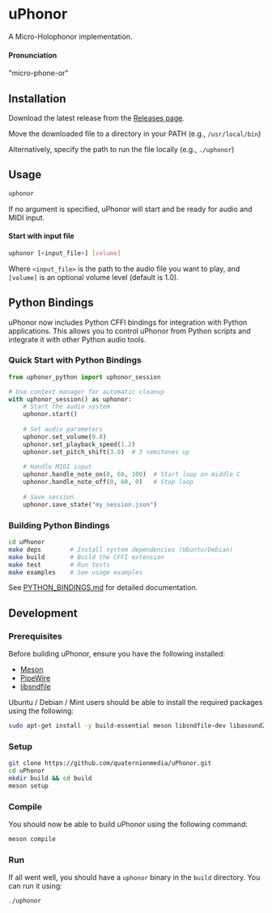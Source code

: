 # uPhonor
A Micro-Holophonor implementation.

#### Pronunciation
"micro-phone-or"

## Installation
Download the latest release from the [Releases page](https://github.com/quaternionmedia/uPhonor/releases).

Move the downloaded file to a directory in your PATH (e.g., `/usr/local/bin`)

Alternatively, specify the path to run the file locally (e.g., `./uphonor`)

## Usage
```sh
uphonor
```

If no argument is specified, uPhonor will start and be ready for audio and MIDI input.

#### Start with input file

```sh
uphonor [<input_file>] [volume]
```

Where `<input_file>` is the path to the audio file you want to play, and `[volume]` is an optional volume level (default is 1.0).

## Python Bindings

uPhonor now includes Python CFFI bindings for integration with Python applications. This allows you to control uPhonor from Python scripts and integrate it with other Python audio tools.

### Quick Start with Python Bindings

```python
from uphonor_python import uphonor_session

# Use context manager for automatic cleanup
with uphonor_session() as uphonor:
    # Start the audio system
    uphonor.start()
    
    # Set audio parameters
    uphonor.set_volume(0.8)
    uphonor.set_playback_speed(1.2)
    uphonor.set_pitch_shift(3.0)  # 3 semitones up
    
    # Handle MIDI input
    uphonor.handle_note_on(0, 60, 100)  # Start loop on middle C
    uphonor.handle_note_off(0, 60, 0)   # Stop loop
    
    # Save session
    uphonor.save_state("my_session.json")
```

### Building Python Bindings

```sh
cd uPhonor
make deps        # Install system dependencies (Ubuntu/Debian)
make build       # Build the CFFI extension
make test        # Run tests
make examples    # See usage examples
```

See [PYTHON_BINDINGS.md](PYTHON_BINDINGS.md) for detailed documentation.

## Development
### Prerequisites

Before building uPhonor, ensure you have the following installed:

- [Meson](https://mesonbuild.com/)
- [PipeWire](https://pipewire.org/)
- [libsndfile](https://libsndfile.github.io/libsndfile/)

Ubuntu / Debian / Mint users should be able to install the required packages using the following:
```sh
sudo apt-get install -y build-essential meson libsndfile-dev libasound2-dev libdbus-1-dev libgtk2.0-dev librubberband-dev
```

### Setup
```sh
git clone https://github.com/quaternionmedia/uPhonor.git
cd uPhonor
mkdir build && cd build
meson setup
```

### Compile
You should now be able to build uPhonor using the following command:
```sh
meson compile
```

### Run
If all went well, you should have a `uphonor` binary in the `build` directory. You can run it using:
```sh
./uphonor
```
